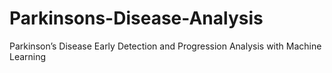 # Parkinsons-Disease-Analysis
Parkinson’s Disease Early Detection and Progression Analysis with Machine Learning
